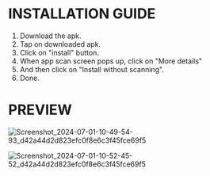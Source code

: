# INSTALLATION GUIDE
1. Download the apk.
2. Tap on downloaded apk.
3. Click on "install" button.
4. When app scan screen pops up, click on "More details"
5. And then click on "Install without scanning".
6. Done.

# PREVIEW
![Screenshot_2024-07-01-10-49-54-93_d42a44d2d823efc0f8e6c3f45fce69f5](https://github.com/sahrajnish/BMI-Calculator/assets/70711509/288bb046-a091-4ac4-989f-e0312302b910)


![Screenshot_2024-07-01-10-52-45-52_d42a44d2d823efc0f8e6c3f45fce69f5](https://github.com/sahrajnish/BMI-Calculator/assets/70711509/20da0ad3-d466-4b14-ac54-d174014daf7e)
